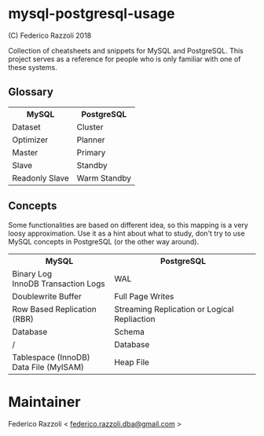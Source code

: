 # mysql-postgresql-usage

(C)  Federico Razzoli  2018

Collection of cheatsheets and snippets for MySQL and PostgreSQL.
This project serves as a reference for people who is only familiar with one of these systems.

## Glossary

<table>
    <tr>
        <th>MySQL</th>
        <th>PostgreSQL</th>
    </tr>
    <tr>
        <td>Dataset</td>
        <td>Cluster</td>
    </tr>
    <tr>
        <td>Optimizer</td>
        <td>Planner</td>
    </tr>
    <tr>
        <td>Master</td>
        <td>Primary</td>
    </tr>
    <tr>
        <td>Slave</td>
        <td>Standby</td>
    </tr>
    <tr>
        <td>Readonly Slave</td>
        <td>Warm Standby</td>
    </tr>
</table>

## Concepts

Some functionalities are based on different idea, so this mapping is a very loosy approximation.
Use it as a hint about what to study, don't try to use MySQL concepts in PostgreSQL (or the other way around).

<table>
    <tr>
        <th>MySQL</th>
        <th>PostgreSQL</th>
    </tr>
    <tr>
        <td>
            Binary Log<br>
            InnoDB Transaction Logs
        </td>
        <td>
            WAL
        </td>
    </tr>
    <tr>
        <td>Doublewrite Buffer</td>
        <td>Full Page Writes</td>
    </tr>
    <tr>
        <td>Row Based Replication (RBR)</td>
        <td>Streaming Replication or Logical Repliaction</td>
    </tr>
    <tr>
        <td>Database</td>
        <td>Schema</td>
    </tr>
    <tr>
        <td>/</td>
        <td>Database</td>
    </tr>
    <tr>
        <td>
            Tablespace (InnoDB)<br>
            Data File (MyISAM)
        </td>
        <td>
            Heap File
        </td>
    </tr>
</table>

# Maintainer

Federico Razzoli < federico.razzoli.dba@gmail.com >
